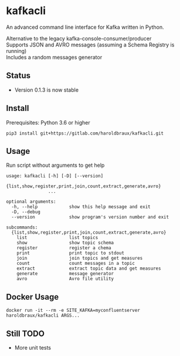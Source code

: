 # kafkacli

An advanced command line interface for Kafka written in Python.

Alternative to the legacy kafka-console-consumer/producer  
Supports JSON and AVRO messages (assuming a Schema Registry is running)  
Includes a random messages generator

## Status

* Version 0.1.3 is now stable

## Install

Prerequisites: Python 3.6 or higher

```
pip3 install git+https://gitlab.com/haroldbraux/kafkacli.git
```

## Usage

Run script without arguments to get help
```
usage: kafkacli [-h] [-D] [--version]
                {list,show,register,print,join,count,extract,generate,avro}
                ...

optional arguments:
  -h, --help            show this help message and exit
  -D, --debug
  --version             show program's version number and exit

subcommands:
  {list,show,register,print,join,count,extract,generate,avro}
    list                list topics
    show                show topic schema
    register            register a chema
    print               print topic to stdout
    join                join topics and get measures
    count               count messages in a topic
    extract             extract topic data and get measures
    generate            message generator
    avro                Avro file utility

```

## Docker Usage

```
docker run -it --rm -e SITE_KAFKA=myconfluentserver haroldbraux/kafkacli ARGS...
```


## Still TODO
* More unit tests

